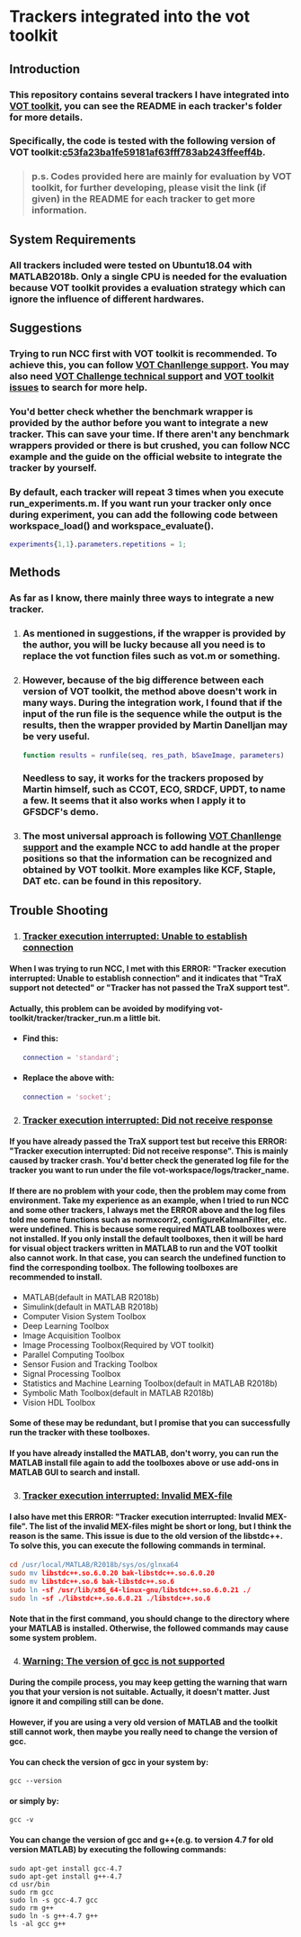 # Trackers integrated into the vot toolkit



## Introduction

### This repository contains several trackers I have integrated into [VOT toolkit](https://github.com/votchallenge/vot-toolkit), you can see the README in each tracker's folder for more details.

### Specifically, the code is tested with the following version of VOT toolkit:[c53fa23ba1fe59181af63fff783ab243ffeeff4b](https://github.com/votchallenge/vot-toolkit/tree/c53fa23ba1fe59181af63fff783ab243ffeeff4b).

> ### p.s. Codes provided here are mainly for evaluation by VOT toolkit, for further developing, please visit the link (if given) in the README for each tracker to get more information.



## System Requirements

### All trackers included were tested on Ubuntu18.04 with MATLAB2018b. Only a single CPU is needed for the evaluation because VOT toolkit provides a evaluation strategy which can ignore the influence of different hardwares.



## Suggestions

### Trying to run NCC first with VOT toolkit is recommended. To achieve this, you can follow  [VOT Chanllenge support](http://www.votchallenge.net/howto/). You may also need  [VOT Challenge technical support](https://groups.google.com/forum/?hl=en#!forum/votchallenge-help) and [VOT toolkit issues](https://github.com/votchallenge/vot-toolkit/issues?utf8=%E2%9C%93&q=https://github.com/votchallenge/vot-toolkit/issues?utf8=✓&q=) to search for more help.

### You'd better check whether the benchmark wrapper is provided by the author before you want to integrate a new tracker. This can save your time. If there aren't any benchmark wrappers provided or there is but crushed, you can follow NCC example and the guide on the official website to integrate the tracker by yourself.

### By default, each tracker will repeat 3 times when you execute run_experiments.m. If you want run your tracker only once during experiment, you can add the following code between workspace_load() and workspace_evaluate().

```matlab
experiments{1,1}.parameters.repetitions = 1;
```



## Methods

### As far as I know, there mainly three ways to integrate a new tracker.

1. ### As mentioned in suggestions, if the wrapper is provided by the author, you will be lucky because all you need is to replace the vot function files such as vot.m or something.

2. ### However, because of the big difference between each version of VOT toolkit, the method above doesn't work in many ways. During the integration work, I found that if the input of the run file  is the sequence while the output is the results, then the wrapper provided by Martin Danelljan may be very useful.

   ```matlab
   function results = runfile(seq, res_path, bSaveImage, parameters)
   ```

   ### Needless to say, it works for the trackers proposed by Martin himself, such as CCOT, ECO, SRDCF, UPDT, to name a few. It seems that it also works when I apply it to GFSDCF's demo.

3. ### The most universal approach is following  [VOT Chanllenge support](http://www.votchallenge.net/howto/) and the example NCC to add handle at the proper positions so that the information can be recognized and obtained by VOT toolkit. More examples like KCF, Staple, DAT etc. can be found in this repository.



## Trouble Shooting

1. ### <u>Tracker execution interrupted: Unable to establish connection</u>

#### When I was trying to run NCC, I met with this ERROR: "Tracker execution interrupted: Unable to establish connection" and it indicates that "TraX support not detected" or "Tracker has not passed the TraX support test".

#### Actually, this problem can be avoided by modifying vot-toolkit/tracker/tracker_run.m a little bit.

- #### Find this:

  ```matlab
  connection = 'standard';
  ```

- #### Replace the above with:

  ```matlab
  connection = 'socket';
  ```

2. ### <u>Tracker execution interrupted: Did not receive response</u>

#### If you have already passed the TraX support test but receive this ERROR: "Tracker execution interrupted: Did not receive response". This is mainly caused by tracker crash. You'd better check the generated log file for the tracker you want to run under the file vot-workspace/logs/tracker_name.

#### If there are no problem with your code, then the problem may come from environment. Take my experience as an example, when I tried to run NCC and some other trackers, I always met the ERROR above and the log files told me some functions such as normxcorr2, configureKalmanFilter, etc. were undefined. This is because some required MATLAB toolboxes were not installed. If you only install the default toolboxes, then it will be hard for visual object trackers written in MATLAB to run and the VOT toolkit also cannot work. In that case, you can search the undefined function to find the corresponding toolbox. The following toolboxes are recommended  to install.

- MATLAB(default in MATLAB R2018b)
- Simulink(default in MATLAB R2018b)
- Computer Vision System Toolbox
- Deep Learning Toolbox
- Image Acquisition Toolbox
- Image Processing Toolbox(Required by VOT toolkit)
- Parallel Computing Toolbox
- Sensor Fusion and Tracking Toolbox
- Signal Processing Toolbox
- Statistics and Machine Learning Toolbox(default in MATLAB R2018b)
- Symbolic Math Toolbox(default in MATLAB R2018b)
- Vision HDL Toolbox

#### Some of these may be redundant, but I promise that you can successfully run the tracker with these toolboxes.

#### If you have already installed the MATLAB, don't worry, you can run the MATLAB install file again to add the toolboxes above or use add-ons in MATLAB GUI to search and install.

3. ### <u>Tracker execution interrupted: Invalid MEX-file</u>

#### I also have met this ERROR: "Tracker execution interrupted: Invalid MEX-file". The list of the invalid MEX-files might be short or long, but I think the reason is the same. This issue is due to the old version of the libstdc++. To solve this, you can execute the following commands in terminal.

```l
cd /usr/local/MATLAB/R2018b/sys/os/glnxa64
sudo mv libstdc++.so.6.0.20 bak-libstdc++.so.6.0.20
sudo mv libstdc++.so.6 bak-libstdc++.so.6
sudo ln -sf /usr/lib/x86_64-linux-gnu/libstdc++.so.6.0.21 ./
sudo ln -sf ./libstdc++.so.6.0.21 ./libstdc++.so.6
```

#### Note that in the first command, you should change to the directory where your MATLAB is installed. Otherwise, the followed commands may cause some system problem.

4. ### <u>Warning: The version of gcc is not supported</u>

#### During the compile process, you may keep getting the warning that warn you that your version is not suitable. Actually, it doesn't matter. Just ignore it and compiling still can be done.

#### However, if you are using a very old version of MATLAB and the toolkit still cannot work, then maybe you really need to change the version of gcc.

#### You can check the version of gcc in your system by:

```
gcc --version
```

#### or simply by:

```
gcc -v
```

#### You can change the version of gcc and g++(e.g. to version 4.7 for old version MATLAB) by executing the following commands:

```
sudo apt-get install gcc-4.7
sudo apt-get install g++-4.7
cd usr/bin
sudo rm gcc
sudo ln -s gcc-4.7 gcc
sudo rm g++
sudo ln -s g++-4.7 g++
ls -al gcc g++
```

